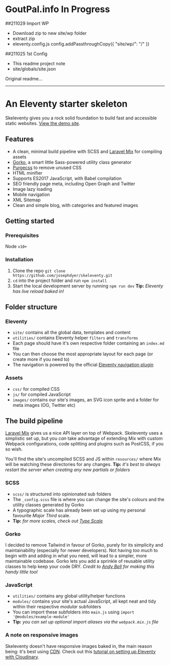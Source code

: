 # GoutPal.info In Progress

##211029 Import WP
- Download zip to new site/wp folder
- extract zip
- eleventy.config.js config.addPassthroughCopy({ "site/wp/": "/" })

##211025 1st Config
- This readme project note
- site/globals/site.json


Original readme...

***

# An Eleventy starter skeleton

Skeleventy gives you a rock solid foundation to build fast and accessible static websites. [View the demo site](http://skeleventy.netlify.app/).

## Features

- A clean, minimal build pipeline with SCSS and [Laravel Mix](https://laravel-mix.com/docs/5.0/basic-example) for compiling assets
- [Gorko](https://github.com/hankchizljaw/gorko), a smart little Sass-powered utility class generator
- [Purgecss](https://purgecss.com/) to remove unused CSS
- HTML minifier
- Supports ES2017 JavaScript, with Babel compilation
- SEO friendly page meta, including Open Graph and Twitter
- Image lazy loading
- Mobile navigation
- XML Sitemap
- Clean and simple blog, with categories and featured images

## Getting started

### Prerequisites
Node `v10+`

### Installation

1. Clone the repo `git clone https://github.com/josephdyer/skeleventy.git`
2. `cd` into the project folder and run `npm install`
3. Start the local development server by running `npm run dev` **Tip:** _Eleventy has live reload baked in!_

## Folder structure

### Eleventy

- `site/` contains all the global data, templates and content
- `utilities/` contains Eleventy helper `filters` and `transforms`
- Each page should have it's own respective folder containing an `index.md` file
- You can then choose the most appropriate layout for each page (or create more if you need to)
- The navigation is powered by the official [Eleventy navigation plugin](https://www.11ty.dev/docs/plugins/navigation/)

### Assets

- `css/` for compiled CSS
- `js/` for compiled JavaScript
- `images/` contains our site's images, an SVG icon sprite and a folder for meta images (OG, Twitter etc)

## The build pipeline

[Laravel Mix](https://laravel-mix.com/docs/5.0/basic-example) gives us a nice API layer on top of Webpack. Skeleventy uses a simplistic set up, but you _can_ take advantage of extending Mix with custom Webpack configurations, code splitting and plugins such as PostCSS, if you so wish.

You'll find the site's uncompiled SCSS and JS within `resources/` where Mix will be watching these directories for any changes. **Tip:** _it's best to always restart the server when creating any new partials or folders_

### SCSS

- `scss/` is structured into opinionated sub folders
- The `_config.scss` file is where you can change the site's colours and the utility classes generated by Gorko
- A typographic scale has already been set up using my personal favourite _Major Third_ scale.
- **Tip:** *for more scales, check out [Type Scale](https://type-scale.com/)*

### Gorko

I decided to remove Tailwind in favour of Gorko, purely for its simplicity and maintainability (especially for newer developers). Not having _too much_ to begin with and adding in what you need, will lead to a simpler, more maintainable codebase. Gorko lets you add a sprinkle of reusable utility classes to help keep your code DRY. _Credit to [Andy Bell](https://piccalil.li/) for making this handy little tool_

### JavaScript

- `utilities/` contains any global utility/helper functions
- `modules/` contains your site's actual JavaScript, all kept neat and tidy within their respective _modular_ subfolders
- You can import these subfolders into `main.js` using `import '@modules/example-module'`
- **Tip:** *you can set up optional import aliases via the `webpack.mix.js` file*

### A note on responsive images

Skeleventy doesn't have responsive images baked in, the main reason being: it's best using [CDN](https://cloudinary.com/invites/lpov9zyyucivvxsnalc5/zsykhj88yzvi0i8kugfs). Check out this [tutorial on setting up Eleventy with Cloudinary](https://sia.codes/posts/eleventy-and-cloudinary-images/).
